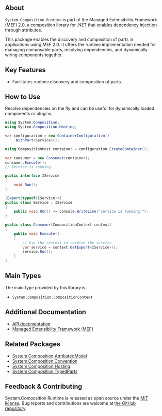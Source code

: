 ## About

<!-- A description of the package and where one can find more documentation -->

`System.Composition.Runtime` is part of the Managed Extensibility Framework (MEF) 2.0, a composition library for .NET that enables dependency injection through attributes.

This package enables the discovery and composition of parts in applications using MEF 2.0.
It offers the runtime implementation needed for managing composable parts, resolving dependencies, and dynamically wiring components together.

## Key Features

<!-- The key features of this package -->

* Facilitates runtime discovery and composition of parts.

## How to Use

<!-- A compelling example on how to use this package with code, as well as any specific guidelines for when to use the package -->

Resolve dependencies on the fly and can be useful for dynamically loaded components or plugins.

```csharp
using System.Composition;
using System.Composition.Hosting;

var configuration = new ContainerConfiguration()
    .WithPart<Service>();

using CompositionHost container = configuration.CreateContainer();
 
var consumer = new Consumer(container);
consumer.Execute();
// Service is running.

public interface IService
{
    void Run();
}

[Export(typeof(IService))]
public class Service : IService
{
    public void Run() => Console.WriteLine("Service is running.");
}

public class Consumer(CompositionContext context)
{
    public void Execute()
    {
        // Use the context to resolve the service
        var service = context.GetExport<IService>();
        service.Run();
    }
}
```

## Main Types

<!-- The main types provided in this library -->

The main type provided by this library is:

* `System.Composition.CompositionContext`

## Additional Documentation

<!-- Links to further documentation. Remove conceptual documentation if not available for the library. -->

* [API documentation](https://learn.microsoft.com/dotnet/api/system.composition.runtime)
* [Managed Extensibility Framework (MEF)](https://learn.microsoft.com/dotnet/framework/mef/)

## Related Packages

<!-- The related packages associated with this package -->

* [System.Composition.AttributedModel](https://www.nuget.org/packages/System.Composition.AttributedModel)
* [System.Composition.Convention](https://www.nuget.org/packages/System.Composition.Convention)
* [System.Composition.Hosting](https://www.nuget.org/packages/System.Composition.Hosting)
* [System.Composition.TypedParts](https://www.nuget.org/packages/System.Composition.TypedParts)

## Feedback & Contributing

<!-- How to provide feedback on this package and contribute to it -->

System.Composition.Runtime is released as open source under the [MIT license](https://licenses.nuget.org/MIT).
Bug reports and contributions are welcome at [the GitHub repository](https://github.com/dotnet/runtime).
